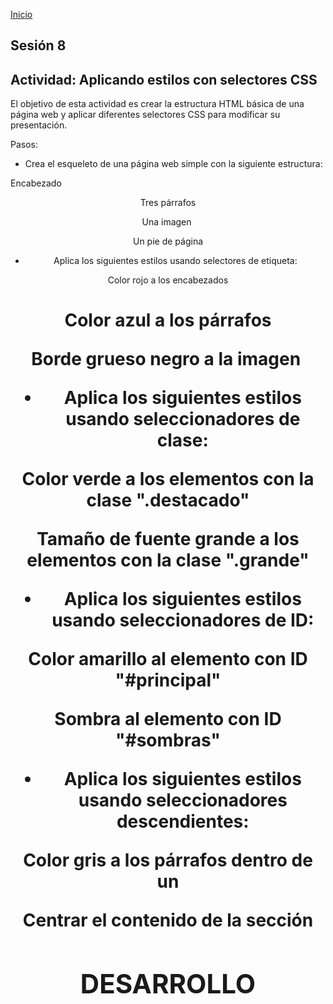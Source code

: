 <!-- No borrar o modificar -->
[Inicio](./index.md)

## Sesión 8 


<!-- Su documentación aquí -->
## Actividad: Aplicando estilos con selectores CSS

El objetivo de esta actividad es crear la estructura HTML básica de una página web y aplicar diferentes selectores CSS para modificar su presentación.

Pasos:

* Crea el esqueleto de una página web simple con la siguiente estructura:

Encabezado <header>

Tres párrafos <p>

Una imagen <img>

Un pie de página <footer>

* Aplica los siguientes estilos usando selectores de etiqueta:

Color rojo a los encabezados <h1>

Color azul a los párrafos <p>

Borde grueso negro a la imagen <img>

* Aplica los siguientes estilos usando seleccionadores de clase:

Color verde a los elementos con la clase ".destacado"

Tamaño de fuente grande a los elementos con la clase ".grande"

* Aplica los siguientes estilos usando seleccionadores de ID:

Color amarillo al elemento con ID "#principal"

Sombra al elemento con ID "#sombras"

* Aplica los siguientes estilos usando seleccionadores descendientes:

Color gris a los párrafos dentro de un <div>

Centrar el contenido de la sección <section>

## DESARROLLO 








